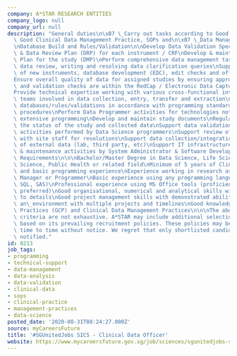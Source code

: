 ```yaml
---
company: A*STAR RESEARCH ENTITIES
company_logo: null
company_url: null
description: "General duties\n\xB7 \_Carry out tasks according to Good Clinical Practice,\
  \ Good Clinical Data Management Practice, SOPs and\n\xB7 \_Data Management Plans.\n\
  \nDatabase Build and Rules/Validation\n\nDevelop Data Validation Specification (DVS)\
  \ & Data Review Plan (DRP) for each instrument / CRF\nDevelop & maintain Data Management\
  \ Plan for the study (DMP)\nPerform comprehensive data management tasks including\
  \ data review, writing and resolving data clarification queries\nSupport development\
  \ of new instruments, database development (EDC), edit checks and offline listings\n\
  Ensure overall quality of data for assigned studies by ensuring appropriate rules\
  \ and validation checks are within the RedCap / Electronic Data Capture (EDC) systems\n\
  Provide technical expertise working with various cross-functional internal and external\
  \ teams involved in data collection, entry, transfer and extraction\nTest and document\
  \ databases/rules/validations in accordance with programming standards and validation\
  \ procedures\nPerform Data Programmer activities for technologies not requiring\
  \ extensive programming\nDevelop and maintain study documents\nRegular report on\
  \ the status of the study and collected data\nSupport data validation and extraction\
  \ activities performed by Data Science programmers\nSupport review of data and follow-up\
  \ with site staff for resolutions\nSupport data collection/integration and reconciliation\
  \ of external data (lab, third party, etc)\nSupport IT infrastructure development\
  \ & maintenance activities by System Administrator & Software Developers\n\n\nJob\
  \ Requirements\n\n\nBachelor/Master Degree in Data Science, Life Sciences, Computer\
  \ Science, Public Health or related field\nMinimum of 5 years of Clinical Data Management\
  \ and basic programming experience\nExperience working in research as Clinical Data\
  \ Manager or Programmer\nBasic experience using any programming language (R, PHP,\
  \ SQL, SAS)\nProfessional experience using MS Office tools (proficiency in excel\
  \ preferred)\nGood organisational, numerical and analytical skills with keen attention\
  \ to details\nGood project management skills with demonstrated ability to work in\
  \ an\_environment with multiple projects and timelines\nGood knowledge on Good Clinical\
  \ Practices (GCP) and Clinical Data Management Practices\n\n\nThe above eligibility\
  \ criteria are not exhaustive. A*STAR may include additional selection criteria\
  \ based on its prevailing recruitment policies. These policies may be amended from\
  \ time to time without notice. We regret that only shortlisted candidates will be\
  \ notified."
id: 8213
job_tags:
- programming
- technical-support
- data-management
- data-analysis
- data-validation
- clinical-data
- sops
- clinical-practice
- management-practices
- data-science
posted_date: '2020-08-31T08:24:27.000Z'
source: myCareersFuture
title: '#SGUnitedJobs SICS - Clinical Data Officer'
website: https://www.mycareersfuture.gov.sg/job/sciences/sgunitedjobs-sics-clinical-data-officer-astar-research-entities-2fddea2d313f7fcd2081b97267ddd9ac
---
```

